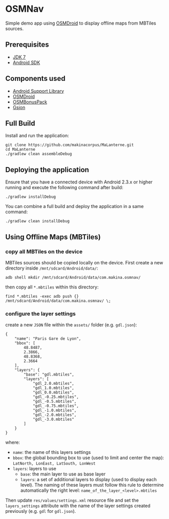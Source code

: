 # OSMNav

Simple demo app using [OSMDroid](https://github.com/osmdroid/osmdroid) to display offline maps from
MBTiles sources.

## Prerequisites

* [JDK 7](https://jdk7.java.net/download.html)
* [Android SDK](http://developer.android.com/sdk/index.html)

## Components used

* [Android Support Library](http://developer.android.com/tools/support-library/index.html)
* [OSMDroid](https://github.com/osmdroid/osmdroid)
* [OSMBonusPack](https://github.com/MKergall/osmbonuspack)
* [Gsjon](https://github.com/google/gson)

## Full Build

Install and run the application:

    git clone https://github.com/makinacorpus/MaLanterne.git
    cd MaLanterne
    ./gradlew clean assembleDebug

## Deploying the application
Ensure that you have a connected device with Android 2.3.x or higher running and execute the
following command after build:

    ./gradlew installDebug

You can combine a full build and deploy the application in a same command:

    ./gradlew clean installDebug

## Using Offline Maps (MBTiles)

### copy all MBTiles on the device

MBTiles sources should be copied locally on the device.
First create a new directory inside `/mnt/sdcard/Android/data/`:

    adb shell mkdir /mnt/sdcard/Android/data/com.makina.osmnav/

then copy all `*.mbtiles` within this directory:

    find *.mbtiles -exec adb push {} /mnt/sdcard/Android/data/com.makina.osmnav/ \;

### configure the layer settings

create a new `JSON` file within the `assets/` folder (e.g. `gdl.json`):

    {
        "name": "Paris Gare de Lyon",
        "bbox": [
            48.8487,
            2.3866,
            48.8368,
            2.3664
        ],
        "layers": {
            "base": "gdl.mbtiles",
            "layers": [
                "gdl_2.0.mbtiles",
                "gdl_1.0.mbtiles",
                "gdl_0.0.mbtiles",
                "gdl_-0.25.mbtiles",
                "gdl_-0.5.mbtiles",
                "gdl_-0.75.mbtiles",
                "gdl_-1.0.mbtiles",
                "gdl_-2.0.mbtiles",
                "gdl_-3.0.mbtiles"
            ]
        }
    }

where:

* `name`: the name of this layers settings
* `bbox`: the global bounding box to use (used to limit and center the map): `LatNorth, LonEast, LatSouth, LonWest`
* `layers`: layers to use
  * `base`: the main layer to use as base layer
  * `layers`: a set of additional layers to display (used to display each level).
  The naming of these layers must follow this rule to determine automatically the right level:
  `name_of_the_layer_<level>.mbtiles`

Then update `res/values/settings.xml` resource file and set the `layers_settings` attribute with the
name of the layer settings created previously (e.g. `gdl` for `gdl.json`).



